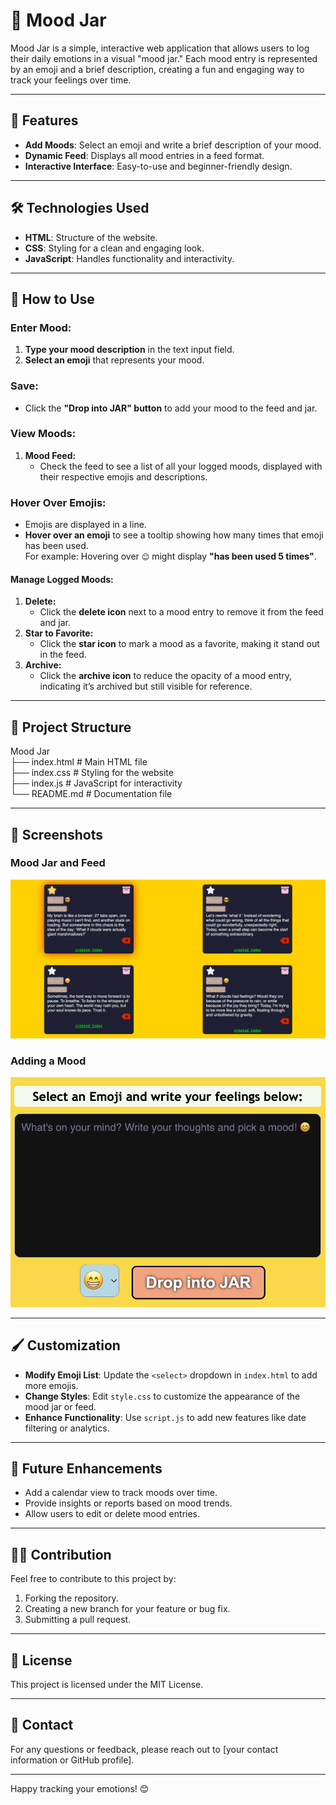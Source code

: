 # 🌟 Mood Jar

Mood Jar is a simple, interactive web application that allows users to log their daily emotions in a visual "mood jar." Each mood entry is represented by an emoji and a brief description, creating a fun and engaging way to track your feelings over time.

---

## 📝 Features

- **Add Moods**: Select an emoji and write a brief description of your mood.  
- **Dynamic Feed**: Displays all mood entries in a feed format.  
- **Interactive Interface**: Easy-to-use and beginner-friendly design.  

---

## 🛠️ Technologies Used

- **HTML**: Structure of the website.  
- **CSS**: Styling for a clean and engaging look.  
- **JavaScript**: Handles functionality and interactivity.  

---

## 🚀 How to Use

### Enter Mood:
1. **Type your mood description** in the text input field.
2. **Select an emoji** that represents your mood.

### Save:
- Click the **"Drop into JAR" button** to add your mood to the feed and jar.

### View Moods:
1. **Mood Feed:** 
   - Check the feed to see a list of all your logged moods, displayed with their respective emojis and descriptions.

### Hover Over Emojis:
- Emojis are displayed in a line.
- **Hover over an emoji** to see a tooltip showing how many times that emoji has been used.  
  For example: Hovering over `😊` might display **"has been used 5 times"**.   

#### Manage Logged Moods:
1. **Delete:**  
   - Click the **delete icon** next to a mood entry to remove it from the feed and jar.
2. **Star to Favorite:**  
   - Click the **star icon** to mark a mood as a favorite, making it stand out in the feed.
3. **Archive:**  
   - Click the **archive icon** to reduce the opacity of a mood entry, indicating it’s archived but still visible for reference.

---

## 📂 Project Structure  
Mood Jar     
├── index.html          # Main HTML file  
├── index.css           # Styling for the website  
├── index.js           # JavaScript for interactivity  
└── README.md           # Documentation file  


---

## 📸 Screenshots

### Mood Jar and Feed  
!['mood log'](./moodLogs.png)

### Adding a Mood  
!['mood textarea and save button'](./textarea.png)

---

## 🖌️ Customization

- **Modify Emoji List**: Update the `<select>` dropdown in `index.html` to add more emojis.  
- **Change Styles**: Edit `style.css` to customize the appearance of the mood jar or feed.  
- **Enhance Functionality**: Use `script.js` to add new features like date filtering or analytics.  

---

## 🌟 Future Enhancements

- Add a calendar view to track moods over time.  
- Provide insights or reports based on mood trends.  
- Allow users to edit or delete mood entries.  

---

## 🧑‍💻 Contribution

Feel free to contribute to this project by:  

1. Forking the repository.  
2. Creating a new branch for your feature or bug fix.  
3. Submitting a pull request.  

---

## 📜 License

This project is licensed under the MIT License.

---

## 💬 Contact

For any questions or feedback, please reach out to [your contact information or GitHub profile].

---

Happy tracking your emotions! 😊
